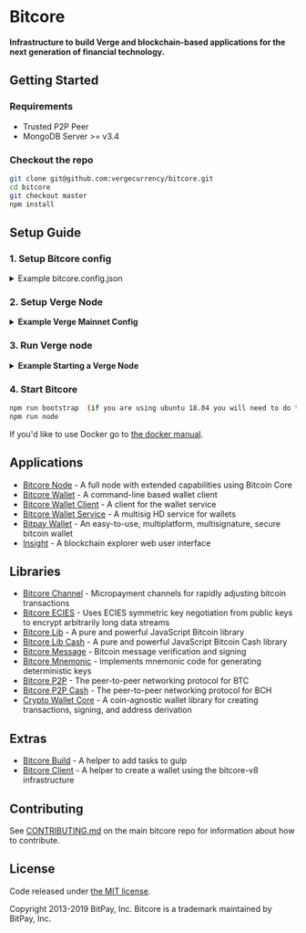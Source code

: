 # Bitcore

**Infrastructure to build Verge and blockchain-based applications for the next generation of financial technology.**

## Getting Started

### Requirements

- Trusted P2P Peer
- MongoDB Server >= v3.4

### Checkout the repo

```sh
git clone git@github.com:vergecurrency/bitcore.git
cd bitcore
git checkout master
npm install
```

## Setup Guide

### 1. Setup Bitcore config

<details>
<summary>Example bitcore.config.json</summary>
<br>

```json
{
  "bitcoreNode": {
    "chains": {
      "XVG": {
        "mainnet": {
          "chainSource": "p2p",
          "trustedPeers": [
            {
              "host": "127.0.0.1",
              "port": 21102
            }
          ],
          "rpc": {
            "host": "127.0.0.1",
            "port": 20102,
            "username": "RPCUSER",
            "password": "RPCPASS"
          }
        }
      }
    }
  }
}
```

</details>

### 2. Setup Verge Node

<details>
<summary><b> Example Verge Mainnet Config </b></summary>

```sh
txindex=0
listen=1
server=1

# Make sure port & rpcport matches the 
# bitcore.config.json ports for XVG mainnet

# if using Verge Core v5+ prefix
# [main]

port=21102
rpcport=20102

rpcuser=RPCUSER
rpcpassword=RPCPASS
```

</details>

### 3. Run Verge node
<details>
<summary><b>Example Starting a Verge Node</b></summary>
  
```
# Path to your verge application and path to the config above
/Applications/Verge-Qt.app/Contents/MacOS/Verge-Qt -datadir=/Users/username/blockchains/verge-core/networks/mainnet/
```

</details>

### 4. Start Bitcore

```sh
npm run bootstrap  (if you are using ubuntu 18.04 you will need to do this)
npm run node
```

If you'd like to use Docker go to [the docker manual](https://github.com/vergecurrency/bitcore/blob/master/Docker.md).

## Applications

- [Bitcore Node](https://github.com/bitpay/bitcore/tree/master/packages/bitcore-node) - A full node with extended capabilities using Bitcoin Core
- [Bitcore Wallet](https://github.com/bitpay/bitcore/tree/master/packages/bitcore-wallet) - A command-line based wallet client
- [Bitcore Wallet Client](https://github.com/bitpay/bitcore/tree/master/packages/bitcore-wallet-client) - A client for the wallet service
- [Bitcore Wallet Service](https://github.com/bitpay/bitcore/tree/master/packages/bitcore-wallet-service) - A multisig HD service for wallets
- [Bitpay Wallet](https://github.com/bitpay/copay) - An easy-to-use, multiplatform, multisignature, secure bitcoin wallet
- [Insight](https://github.com/bitpay/bitcore/tree/master/packages/insight-previous) - A blockchain explorer web user interface

## Libraries

- [Bitcore Channel](https://github.com/bitpay/bitcore-channel) - Micropayment channels for rapidly adjusting bitcoin transactions
- [Bitcore ECIES](https://github.com/bitpay/bitcore-ecies) - Uses ECIES symmetric key negotiation from public keys to encrypt arbitrarily long data streams
- [Bitcore Lib](https://github.com/bitpay/bitcore/tree/master/packages/bitcore-lib) - A pure and powerful JavaScript Bitcoin library
- [Bitcore Lib Cash](https://github.com/bitpay/bitcore/tree/master/packages/bitcore-lib-cash) - A pure and powerful JavaScript Bitcoin Cash library
- [Bitcore Message](https://github.com/bitpay/bitcore-message) - Bitcoin message verification and signing
- [Bitcore Mnemonic](https://github.com/bitpay/bitcore/tree/master/packages/bitcore-mnemonic) - Implements mnemonic code for generating deterministic keys
- [Bitcore P2P](https://github.com/bitpay/bitcore/tree/master/packages/bitcore-p2p) - The peer-to-peer networking protocol for BTC
- [Bitcore P2P Cash](https://github.com/bitpay/bitcore/tree/master/packages/bitcore-p2p-cash) - The peer-to-peer networking protocol for BCH
- [Crypto Wallet Core](https://github.com/bitpay/bitcore/tree/master/packages/crypto-wallet-core) - A coin-agnostic wallet library for creating transactions, signing, and address derivation

## Extras

- [Bitcore Build](https://github.com/bitpay/bitcore/tree/master/packages/bitcore-build) - A helper to add tasks to gulp
- [Bitcore Client](https://github.com/bitpay/bitcore/tree/master/packages/bitcore-client) - A helper to create a wallet using the bitcore-v8 infrastructure

## Contributing

See [CONTRIBUTING.md](https://github.com/vergecurrency/bitcore/blob/master/Contributing.md) on the main bitcore repo for information about how to contribute.

## License

Code released under [the MIT license](https://github.com/vergecurrency/bitcore/blob/master/LICENSE).

Copyright 2013-2019 BitPay, Inc. Bitcore is a trademark maintained by BitPay, Inc.
